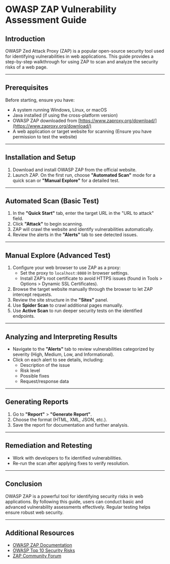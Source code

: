 # OWASP ZAP Vulnerability Assessment Guide

## Introduction
OWASP Zed Attack Proxy (ZAP) is a popular open-source security tool used for identifying vulnerabilities in web applications. This guide provides a step-by-step walkthrough for using ZAP to scan and analyze the security risks of a web page.

---

## Prerequisites
Before starting, ensure you have:
- A system running Windows, Linux, or macOS
- Java installed (if using the cross-platform version)
- OWASP ZAP downloaded from [https://www.zaproxy.org/download/](https://www.zaproxy.org/download/)
- A web application or target website for scanning (Ensure you have permission to test the website)

---

## Installation and Setup
1. Download and install OWASP ZAP from the official website.
2. Launch ZAP. On the first run, choose **"Automated Scan"** mode for a quick scan or **"Manual Explore"** for a detailed test.

---

## Automated Scan (Basic Test)
1. In the **"Quick Start"** tab, enter the target URL in the "URL to attack" field.
2. Click **"Attack"** to begin scanning.
3. ZAP will crawl the website and identify vulnerabilities automatically.
4. Review the alerts in the **"Alerts"** tab to see detected issues.

---

## Manual Explore (Advanced Test)
1. Configure your web browser to use ZAP as a proxy:
   - Set the proxy to `localhost:8080` in browser settings.
   - Install ZAP’s root certificate to avoid HTTPS issues (found in Tools > Options > Dynamic SSL Certificates).
2. Browse the target website manually through the browser to let ZAP intercept requests.
3. Review the site structure in the **"Sites"** panel.
4. Use **Spider Scan** to crawl additional pages manually.
5. Use **Active Scan** to run deeper security tests on the identified endpoints.

---

## Analyzing and Interpreting Results
- Navigate to the **"Alerts"** tab to review vulnerabilities categorized by severity (High, Medium, Low, and Informational).
- Click on each alert to see details, including:
  - Description of the issue
  - Risk level
  - Possible fixes
  - Request/response data

---

## Generating Reports
1. Go to **"Report"** > **"Generate Report"**.
2. Choose the format (HTML, XML, JSON, etc.).
3. Save the report for documentation and further analysis.

---

## Remediation and Retesting
- Work with developers to fix identified vulnerabilities.
- Re-run the scan after applying fixes to verify resolution.

---

## Conclusion
OWASP ZAP is a powerful tool for identifying security risks in web applications. By following this guide, users can conduct basic and advanced vulnerability assessments effectively. Regular testing helps ensure robust web security.

---

## Additional Resources
- [OWASP ZAP Documentation](https://www.zaproxy.org/docs/)
- [OWASP Top 10 Security Risks](https://owasp.org/www-project-top-ten/)
- [ZAP Community Forum](https://groups.google.com/group/zaproxy-users)

